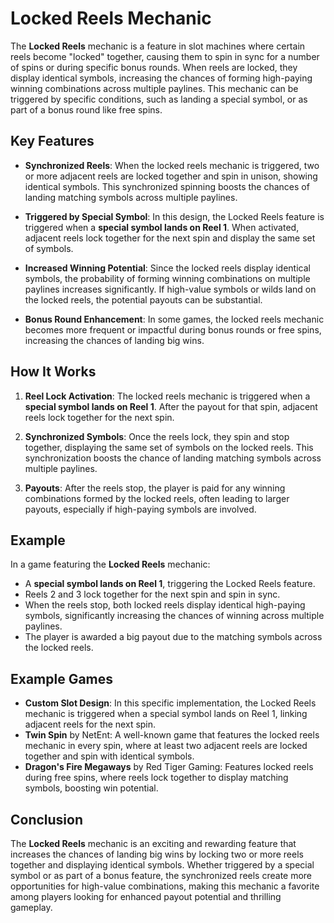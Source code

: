 # Locked Reels Mechanic

The **Locked Reels** mechanic is a feature in slot machines where certain reels become "locked" together, causing them to spin in sync for a number of spins or during specific bonus rounds. When reels are locked, they display identical symbols, increasing the chances of forming high-paying winning combinations across multiple paylines. This mechanic can be triggered by specific conditions, such as landing a special symbol, or as part of a bonus round like free spins.

## Key Features

- **Synchronized Reels**: When the locked reels mechanic is triggered, two or more adjacent reels are locked together and spin in unison, showing identical symbols. This synchronized spinning boosts the chances of landing matching symbols across multiple paylines.

- **Triggered by Special Symbol**: In this design, the Locked Reels feature is triggered when a **special symbol lands on Reel 1**. When activated, adjacent reels lock together for the next spin and display the same set of symbols.

- **Increased Winning Potential**: Since the locked reels display identical symbols, the probability of forming winning combinations on multiple paylines increases significantly. If high-value symbols or wilds land on the locked reels, the potential payouts can be substantial.

- **Bonus Round Enhancement**: In some games, the locked reels mechanic becomes more frequent or impactful during bonus rounds or free spins, increasing the chances of landing big wins.

## How It Works

1. **Reel Lock Activation**: The locked reels mechanic is triggered when a **special symbol lands on Reel 1**. After the payout for that spin, adjacent reels lock together for the next spin.

2. **Synchronized Symbols**: Once the reels lock, they spin and stop together, displaying the same set of symbols on the locked reels. This synchronization boosts the chance of landing matching symbols across multiple paylines.

3. **Payouts**: After the reels stop, the player is paid for any winning combinations formed by the locked reels, often leading to larger payouts, especially if high-paying symbols are involved.

## Example

In a game featuring the **Locked Reels** mechanic:
- A **special symbol lands on Reel 1**, triggering the Locked Reels feature.
- Reels 2 and 3 lock together for the next spin and spin in sync.
- When the reels stop, both locked reels display identical high-paying symbols, significantly increasing the chances of winning across multiple paylines.
- The player is awarded a big payout due to the matching symbols across the locked reels.

## Example Games

- **Custom Slot Design**: In this specific implementation, the Locked Reels mechanic is triggered when a special symbol lands on Reel 1, linking adjacent reels for the next spin.
- **Twin Spin** by NetEnt: A well-known game that features the locked reels mechanic in every spin, where at least two adjacent reels are locked together and spin with identical symbols.
- **Dragon's Fire Megaways** by Red Tiger Gaming: Features locked reels during free spins, where reels lock together to display matching symbols, boosting win potential.

## Conclusion

The **Locked Reels** mechanic is an exciting and rewarding feature that increases the chances of landing big wins by locking two or more reels together and displaying identical symbols. Whether triggered by a special symbol or as part of a bonus feature, the synchronized reels create more opportunities for high-value combinations, making this mechanic a favorite among players looking for enhanced payout potential and thrilling gameplay.
